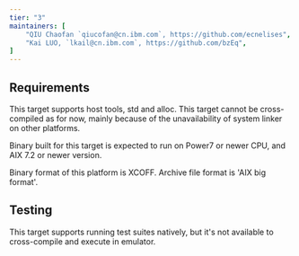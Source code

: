 ```yaml
---
tier: "3"
maintainers: [
    "QIU Chaofan `qiucofan@cn.ibm.com`, https://github.com/ecnelises",
    "Kai LUO, `lkail@cn.ibm.com`, https://github.com/bzEq",
]
---
```


## Requirements

This target supports host tools, std and alloc. This target cannot be cross-compiled as for now, mainly because of the unavailability of system linker on other platforms.

Binary built for this target is expected to run on Power7 or newer CPU, and AIX 7.2 or newer version.

Binary format of this platform is XCOFF. Archive file format is 'AIX big format'.

## Testing

This target supports running test suites natively, but it's not available to cross-compile and execute in emulator.
